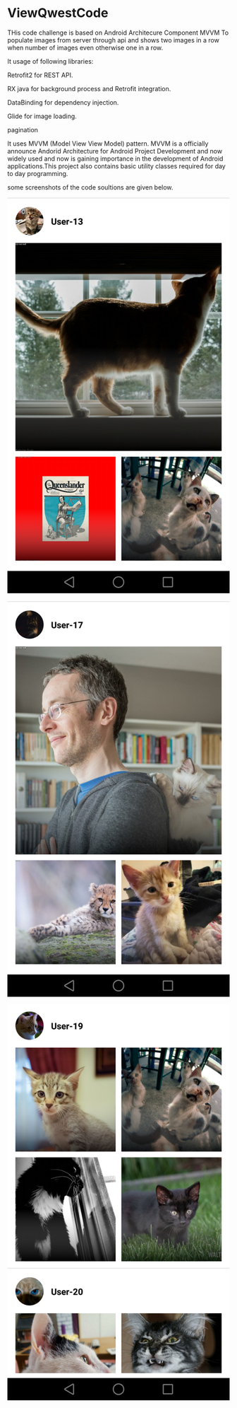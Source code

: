 # ViewQwestCode

THis code challenge is based on Android Architecure Component MVVM 
To populate images from server through api and shows two images in a row when number of images even otherwise one in a row.


It usage of following libraries:

Retrofit2 for REST API.

RX java for background process and Retrofit integration.

DataBinding for dependency injection.

Glide for image loading.

pagination


It uses MVVM (Model View View Model) pattern. MVVM is a officially announce Andorid Architecture for Android Project Development and 
now widely used and now is gaining importance in the development of Android applications.This project also contains basic 
utility classes required for day to day programming.

some screenshots of the code soultions are given below.

![alt text](https://github.com/mookyjan/ViewQwestCode/blob/master/screenshots/Screenshot_2018-09-10-01-30-37.png)

![alt text](https://github.com/mookyjan/ViewQwestCode/blob/master/screenshots/Screenshot_2018-09-10-01-31-06.png)

![alt text](https://github.com/mookyjan/ViewQwestCode/blob/master/screenshots/Screenshot_2018-09-10-01-31-27.png)
